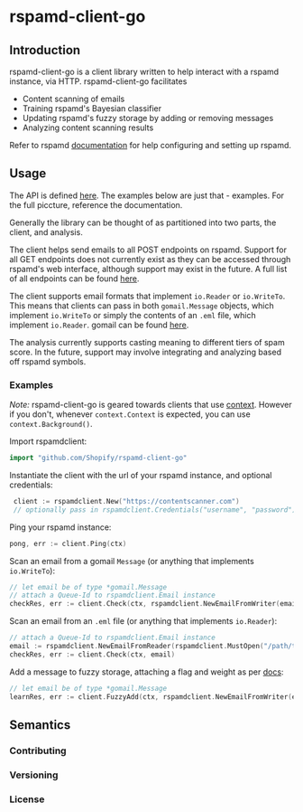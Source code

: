 # rspamd-client-go

## Introduction <br/>

rspamd-client-go is a client library written to help interact with a rspamd instance, via HTTP. rspamd-client-go facilitates
* Content scanning of emails
* Training rspamd's Bayesian classifier
* Updating rspamd's fuzzy storage by adding or removing messages 
* Analyzing content scanning results 

Refer to rspamd [documentation](https://rspamd.com/doc/) for help configuring and setting up rspamd.

## Usage 

The API is defined [here](https://pkg.go.dev/gopkg.in/rspamd-client-go.v1). The examples below are just that - examples. For the full piccture, reference the documentation.

Generally the library can be thought of as partitioned into two parts, the client, and analysis. 

The client helps send emails to all POST endpoints on rspamd. Support for all GET endpoints does not currently exist as they can be accessed through rspamd's web interface, although support may exist in the future. A full list of all endpoints can be found [here](https://rspamd.com/doc/architecture/protocol.html). 

The client supports email formats that implement `io.Reader` or `io.WriteTo`. This means that clients can pass in both `gomail.Message` objects, which implement `io.WriteTo` or simply the contents of an `.eml` file, which implement `io.Reader`. gomail can be found [here](https://github.com/go-gomail/gomail).

The analysis currently supports casting meaning to different tiers of spam score. In the future, support may involve integrating and analyzing based off rspamd symbols.

### Examples

_Note:_ rspamd-client-go is geared towards clients that use [context](https://golang.org/pkg/context/). However if you don't, whenever `context.Context` is expected, you can use `context.Background()`.

Import rspamdclient:
```go
import "github.com/Shopify/rspamd-client-go"
```
Instantiate the client with the url of your rspamd instance, and optional credentials:
```go
 client := rspamdclient.New("https://contentscanner.com")
 // optionally pass in rspamdclient.Credentials("username", "password") as second argument
```
Ping your rspamd instance:
```go
pong, err := client.Ping(ctx)
```
Scan an email from a gomail `Message` (or anything that implements `io.WriteTo`):
```go
// let email be of type *gomail.Message
// attach a Queue-Id to rspamdclient.Email instance
checkRes, err := client.Check(ctx, rspamdclient.NewEmailFromWriter(email).QueueId(1))
```
Scan an email from an `.eml` file (or anything that implements `io.Reader`):
```go
// attach a Queue-Id to rspamdclient.Email instance
email := rspamdclient.NewEmailFromReader(rspamdclient.MustOpen("/path/to/email")).QueueId(2))
checkRes, err := client.Check(ctx, email)
```
Add a message to fuzzy storage, attaching a flag and weight as per [docs](https://rspamd.com/doc/architecture/protocol.html#controller-http-endpoints):
```go
// let email be of type *gomail.Message
learnRes, err := client.FuzzyAdd(ctx, rspamdclient.NewEmailFromWriter(email).QueueId(2).Flag(1).Weight(19))
```

## Semantics

### Contributing

### Versioning

### License
